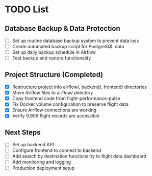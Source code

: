# TODO List

## Database Backup & Data Protection
- [ ] Set up routine database backup system to prevent data loss
- [ ] Create automated backup script for PostgreSQL data
- [ ] Set up daily backup schedule in Airflow
- [ ] Test backup and restore functionality

## Project Structure (Completed)
- [x] Restructure project into airflow/, backend/, frontend/ directories
- [x] Move Airflow files to airflow/ directory
- [x] Copy frontend code from flight-performance-pulse
- [x] Fix Docker volume configuration to preserve flight data
- [x] Ensure Airflow connections are working
- [x] Verify 9,909 flight records are accessible

## Next Steps
- [ ] Set up backend API
- [ ] Configure frontend to connect to backend
- [ ] Add search by destination functionality to flight data dashboard
- [ ] Add monitoring and logging
- [ ] Production deployment setup
